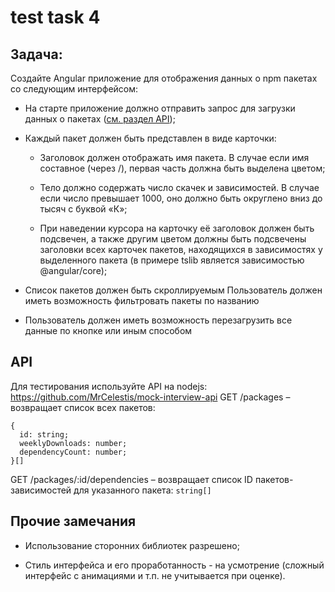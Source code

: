 # test task 4

## Задача:

Создайте Angular приложение для отображения данных о npm пакетах со следующим интерфейсом:

* На старте приложение должно отправить запрос для загрузки данных о пакетах ([см. раздел API](#api));


* Каждый пакет должен быть представлен в виде карточки:

  * Заголовок должен отображать имя пакета. В случае если имя составное (через /), первая часть должна быть выделена цветом;

  * Тело должно содержать число скачек и зависимостей. В случае если число превышает 1000, оно должно быть округлено вниз до тысяч с буквой «К»;

  * При наведении курсора на карточку её заголовок должен быть подсвечен, а также другим цветом должны быть подсвечены заголовки всех карточек пакетов, находящихся в зависимостях у выделенного пакета (в примере tslib является зависимостью @angular/core);


* Список пакетов должен быть скроллируемым
  Пользователь должен иметь возможность фильтровать пакеты по названию


* Пользователь должен иметь возможность перезагрузить все данные по кнопке или иным способом

##  <a id="api">API</a>

Для тестирования используйте API на nodejs: https://github.com/MrCelestis/mock-interview-api
GET /packages – возвращает список всех пакетов:

```
{
  id: string;
  weeklyDownloads: number;
  dependencyCount: number;
}[]
```

GET /packages/:id/dependencies – возвращает список ID пакетов-зависимостей для указанного пакета: `string[]`

## Прочие замечания

* Использование сторонних библиотек разрешено;


* Стиль интерфейса и его проработанность - на усмотрение (сложный интерфейс с анимациями и т.п. не учитывается при оценке).
